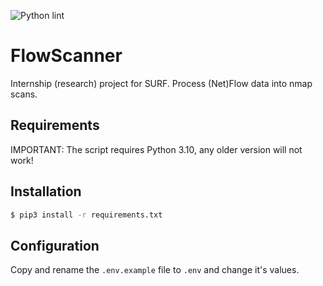 ![Python lint](https://github.com/aretsmarvin/FlowScanner/actions/workflows/pylint.yml/badge.svg)

# FlowScanner
Internship (research) project for SURF. Process (Net)Flow data into nmap scans. 

## Requirements

IMPORTANT: The script requires Python 3.10, any older version will not work!

## Installation

```bash
$ pip3 install -r requirements.txt
```
## Configuration

Copy and rename the `.env.example` file to `.env` and change it's values.
